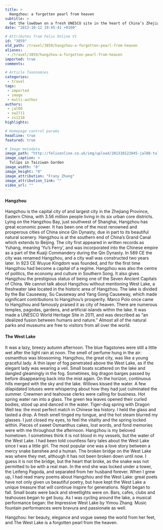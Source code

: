```yaml
---
title: >
  Hangzhou: a forgotten pearl from heaven
subtitle: >
  Get the lowdown on a fresh UNESCO site in the heart of China’s Zhejiang Province
date: "2013-10-12 19:45:41 +0100"

# Attributes from Felix Online V1
id: "3859"
old_path: /travel/3859/hangzhou-a-forgotten-pearl-from-heaven
aliases:
 - /travel/3859/hangzhou-a-forgotten-pearl-from-heaven
imported: true
comments:

# Article Taxonomies
categories:
 - travel
tags:
 - imported
 - image
 - multi-author
authors:
 - jal08
 - sw2711
 - zs1210
highlights:

# Homepage control params
headline: true
featured: true

# Image metadata
image_path: "http://felixonline.co.uk/img/upload/201310122045-jal08-tulips-in-taiziwan-garden---frany-zhang.jpg"
image_caption: >
  Tulips in Taiziwan Garden
image_width: "0"
image_height: "0"
image_attribution: "Frany Zhang"
image_attribution_link: ""
video_url: ""
---
```


####  Hangzhou

Hangzhou is the capital city of and largest city in the Zhejiang Province, Eastern China, with 3.56 million people living in its six urban core districts. Lying on the Hangzhou Bay, just southwest of Shanghai, Hangzhou has great economic power. It has been one of the most renowned and prosperous cities of China since Qin Dynasty, due in part to its beautiful natural scenery. Hangzhou is at the southern end of China’s Grand Canal which extends to Beijing.
 The city first appeared in written records as Yuhang, meaning ‘Yu’s Ferry’, and was incorporated into the Chinese empire as a part of the Kuaiji Commandery during the Qin Dynasty. In 589 CE the city was renamed Hangzhou, and a city wall was constructed two years later. In 923 CE Wuyue Kingdom was founded, and for the first time Hangzhou had become a capital of a regime. Hangzhou was also the centre of politics, the economy and culture in Southern Song. It also gives Hangzhou the prestigious status of being one of the Seven Ancient Capitals of China.
 We cannot talk about Hangzhou without mentioning West Lake, a freshwater lake located in the historic area of Hangzhou. The lake is divided by the Bai Causeway, Su Causeway and Yang Gong Causeway, which made significant contributions to Hangzhou’s prosperity. Marco Polo once came to Hangzhou and famously praised it as city of heaven.
 There are numerous temples, pagodas, gardens, and artificial islands within the lake. It was made a UNESCO World Heritage Site in 2011, and was described as “an idealized fusion between humans and nature.” Almost all of the natural parks and museums are free to visitors from all over the world.

####  The West Lake

It was a lazy, breezy autumn afternoon. The blue flagstones were still a little wet after the light rain at noon. The smell of perfume hung in the air: osmanthus was blossoming. Hangzhou, the great city, was like a young graceful lady. A thin layer of fog penetrated above the West Lake, as if the elegant lady was wearing a veil. Small boats scattered on the lake and dangled gleamingly in the fog. Sometimes, big dragon barges passed by before disappearing back into the mist again. On the horizon, continuous hills merged with the sky and the lake. Willows kissed the water. A few dilapidated lotuses were whispering about how they had just culminated the summer. Crewmen and teahouse clerks were calling for business.
 Hot spring water ran into a glass. The green tea leaves opened their curled bodies, stood up and danced in the water. Tiger-dug spring with Dragon Well tea: the most perfect match in Chinese tea history. I held the glass and tasted a drop. A fresh smell tinged my tongue, and the hot steam blurred my glasses. I just closed my eyes, to feel the vitality and the spring locked within. Pieces of sweet Osmanthus cakes, lost words, and fond memories were with me throughout the afternoon.
 Hangzhou is my beloved hometown. I sometimes think it is not blood in my vessels, but the water of the West Lake. I had been told countless fairy tales about the West Lake since I was a little girl. The most popular one was a love story between a mercy snake banshee and a human. The broken bridge on the West Lake was where they met, although it has not been broken down until now. I guess it is not the bridge, but the heart that broke, as the snake was not permitted to be with a real man. In the end she was locked under a tower, the Leifeng Pagoda, and separated from her husband forever. When I grew up, I had read many poems about Hangzhou and the West Lake: great poets have not only given us beautiful poetry, but have kept the West Lake a unique treasure that will continue inspire for generations.
 Night began to fall. Small boats were back and streetlights were on. Bars, cafes, clubs and teahouses began to get busy. As I was cycling around the lake, a musical performance began: the Impressive West Lake by Yimou Zhang. Music fountain performances were bravura and passionate as well.

Hangzhou: her beauty, elegance and vogue sweep the world from her feet, and The West Lake is a forgotten pearl from the heaven.
